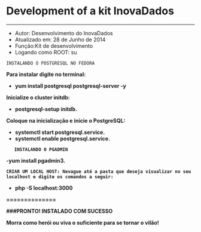 Development of a kit InovaDados
===========
------------------------------------------
- Autor: Desenvolvimento do InovaDados
- Atualizado em: 28 de Junho de 2014
- Função:Kit de desenvolvimento
- Logando como ROOT: su


```					  					  
INSTALANDO O POSTGRESQL NO FEDORA    
```

<strong>Para instalar digite no terminal:
- yum install postgresql postgresql-server -y

<strong>Inicialize o cluster initdb:</strong>
- postgresql-setup initdb.

<strong>Coloque na inicialização e inicie o PostgreSQL:</strong>

- systemctl start postgresql.service. 
- systemctl enable postgresql.service.

```					  					  
   INSTALANDO O PGADMIN    
```

-yum install pgadmin3.

```					  					  
CRIAR UM LOCAL HOST: Nevague até a pasta que deseja visualizar no seu localhost e digite os comandos a seguir:  
```
- php -S localhost:3000

==============

###PRONTO! INSTALADO COM SUCESSO

Morra como herói ou viva o suficiente para se tornar o vilão!
